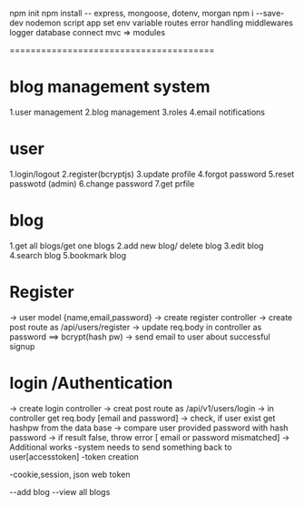npm init
npm install -- express, mongoose, dotenv, morgan
npm i --save-dev nodemon
script
app set
env variable
routes
error handling
middlewares
logger
database connect
mvc => modules

=======================================

# blog management system

1.user management
2.blog management
3.roles
4.email notifications

# user

1.login/logout
2.register(bcryptjs)
3.update profile
4.forgot password
5.reset passwotd (admin)
6.change password
7.get prfile

# blog

1.get all blogs/get one blogs
2.add new blog/ delete blog
3.edit blog
4.search blog
5.bookmark blog

# Register

-> user model {name,email,password}
-> create register controller
-> create post route as /api/users/register
-> update req.body in controller as password ==> bcrypt(hash pw)
-> send email to user about successful signup

# login /Authentication

-> create login controller
-> creat post route as /api/v1/users/login
-> in controller get req.body [email and password]
-> check, if user exist get hashpw from the data base
-> compare user provided password with hash password
-> if result false, throw error [ email or password mismatched]
-> Additional works
-system needs to send something back to user[accesstoken]
-token creation


-cookie,session, json web token



--add blog
--view all blogs
